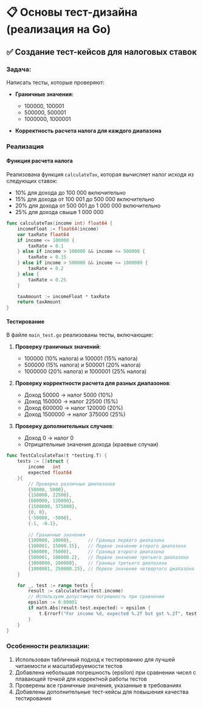 # 📋 Основы тест-дизайна (реализация на Go)

## ✅ Создание тест-кейсов для налоговых ставок

### Задача:
Написать тесты, которые проверяют:

- **Граничные значения:**
  - 100000, 100001
  - 500000, 500001
  - 1000000, 1000001

- **Корректность расчета налога для каждого диапазона**

### Реализация

#### Функция расчета налога

Реализована функция `calculateTax`, которая вычисляет налог исходя из следующих ставок:

- 10% для дохода до 100 000 включительно
- 15% для дохода от 100 001 до 500 000 включительно
- 20% для дохода от 500 001 до 1 000 000 включительно
- 25% для дохода свыше 1 000 000

```go
func calculateTax(income int) float64 {
	incomeFloat := float64(income)
	var taxRate float64
	if income <= 100000 {
		taxRate = 0.1
	} else if income > 100000 && income <= 500000 {
		taxRate = 0.15
	} else if income > 500000 && income <= 1000000 {
		taxRate = 0.2
	} else {
		taxRate = 0.25
	}

	taxAmount := incomeFloat * taxRate
	return taxAmount
}
```

#### Тестирование

В файле `main_test.go` реализованы тесты, включающие:

1. **Проверку граничных значений**:
   - 100000 (10% налога) и 100001 (15% налога)
   - 500000 (15% налога) и 500001 (20% налога)
   - 1000000 (20% налога) и 1000001 (25% налога)

2. **Проверку корректности расчета для разных диапазонов**:
   - Доход 50000 → налог 5000 (10%)
   - Доход 150000 → налог 22500 (15%)
   - Доход 600000 → налог 120000 (20%)
   - Доход 1500000 → налог 375000 (25%)

3. **Проверку дополнительных случаев**:
   - Доход 0 → налог 0
   - Отрицательные значения дохода (краевые случаи)

```go
func TestCalculateTax(t *testing.T) {
	tests := []struct {
		income   int
		expected float64
	}{
		// Проверка различных диапазонов
		{50000, 5000},
		{150000, 22500},
		{600000, 120000},
		{1500000, 375000},
		{0, 0},
		{-50000, -5000},
		{-1, -0.1},
		
		// Граничные значения
		{100000, 10000},      // Граница первого диапазона
		{100001, 15000.15},   // Первое значение второго диапазона
		{500000, 75000},      // Граница второго диапазона
		{500001, 100000.2},   // Первое значение третьего диапазона
		{1000000, 200000},    // Граница третьего диапазона
		{1000001, 250000.25}, // Первое значение четвертого диапазона
	}

	for _, test := range tests {
		result := calculateTax(test.income)
		// Используем допустимую погрешность при сравнении
		epsilon := 0.00001
		if math.Abs(result-test.expected) > epsilon {
			t.Errorf("For income %d, expected %.2f but got %.2f", test.income, test.expected, result)
		}
	}
}
```

### Особенности реализации:

1. Использован табличный подход к тестированию для лучшей читаемости и масштабируемости тестов
2. Добавлена небольшая погрешность (epsilon) при сравнении чисел с плавающей точкой для корректной работы тестов
3. Проверены все граничные значения, указанные в требованиях
4. Добавлены дополнительные тест-кейсы для повышения качества тестирования